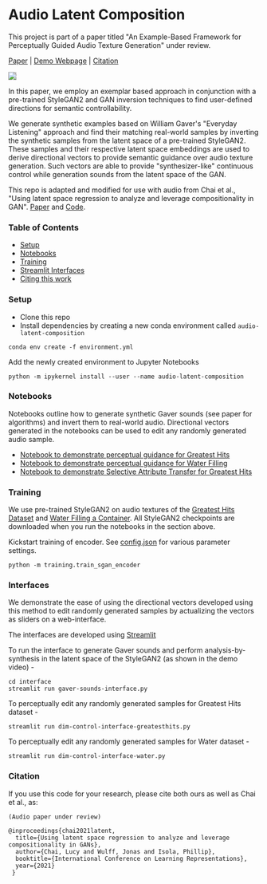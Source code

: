 # Audio Latent Composition

This project is part of a paper titled "An Example-Based Framework for Perceptually Guided Audio Texture Generation" under review.
    
[Paper]() | [Demo Webpage](https://guided-control-by-prototypes.s3.ap-southeast-1.amazonaws.com/audio-guided-generation/index.html) | [Citation](#citation)
    
<img src='resources/feature-diag.png' style="background-color: #cccccc">
    
In this paper, we employ an exemplar based approach in conjunction with a pre-trained StyleGAN2 and GAN inversion techniques to find user-defined directions for semantic controllability. 
     
We generate synthetic examples based on William Gaver's "Everyday Listening" approach and find their matching real-world samples by inverting the synthetic samples from the latent space of a pre-trained StyleGAN2. These samples and their respective latent space embeddings are used to derive directional vectors to provide semantic guidance over audio texture generation. Such vectors are able to provide "synthesizer-like" continuous control while generation sounds from the latent space of the GAN.
    
This repo is adapted and modified for use with audio from Chai et al., "Using latent space regression to analyze and leverage compositionality in GAN".  [Paper](http://arxiv.org/abs/2103.10426) and [Code](https://github.com/chail/latent-composition).

### Table of Contents

* [Setup](#setup) 
* [Notebooks](#notebooks) 
* [Training](#training) 
* [Streamlit Interfaces](#interfaces) 
* [Citing this work](#citation)
     
### Setup
* Clone this repo
* Install dependencies by creating a new conda environment called ```audio-latent-composition```
```
conda env create -f environment.yml
```
Add the newly created environment to Jupyter Notebooks
```
python -m ipykernel install --user --name audio-latent-composition
```
    
### Notebooks
Notebooks outline how to generate synthetic Gaver sounds (see paper for algorithms) and invert them to real-world audio. Directional vectors generated in the notebooks can be used to edit any randomly generated audio sample.

* [Notebook to demonstrate perceptual guidance for Greatest Hits](perceptually_guided_generation/greatesthits-guidance.ipynb)
* [Notebook to demonstrate perceptual guidance for Water Filling](perceptually_guided_generation/water-guidance.ipynb)
* [Notebook to demonstrate Selective Attribute Transfer for Greatest Hits](perceptually_guided_generation/greatesthits-timbrepicker.ipynb)

     

### Training
We use pre-trained StyleGAN2 on audio textures of the [Greatest Hits Dataset](https://andrewowens.com/vis/) and [Water Filling a Container](https://animatedsound.com/ismir2022/metrics/). All StyleGAN2 checkpoints are downloaded when you run the notebooks in the section above.

Kickstart training of encoder. See [config.json](config/config.json) for various parameter settings.
```
python -m training.train_sgan_encoder
```
     
### Interfaces
We demonstrate the ease of using the directional vectors developed using this method to edit randomly generated samples by actualizing the vectors as sliders on a web-interface.   

The interfaces are developed using [Streamlit](https://streamlit.io/)  

To run the interface to generate Gaver sounds and perform analysis-by-synthesis in the latent space of the StyleGAN2 (as shown in the demo video) - 
```
cd interface
streamlit run gaver-sounds-interface.py
```

To perceptually edit any randomly generated samples for Greatest Hits dataset - 
```
streamlit run dim-control-interface-greatesthits.py
```
   
To perceptually edit any randomly generated samples for Water dataset -    
```
streamlit run dim-control-interface-water.py
```
    
### Citation
If you use this code for your research, please cite both ours as well as Chai et al., as:
```
(Audio paper under review)
```
```
@inproceedings{chai2021latent,
  title={Using latent space regression to analyze and leverage compositionality in GANs},
  author={Chai, Lucy and Wulff, Jonas and Isola, Phillip},
  booktitle={International Conference on Learning Representations},
  year={2021}
 }
```


